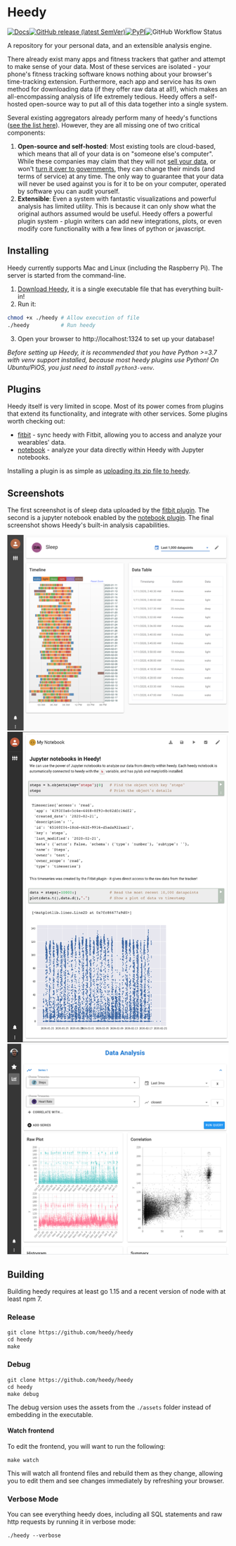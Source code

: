 # Heedy

[![Docs](https://img.shields.io/badge/documentation-heedy.org-purple?style=flat-square)](https://heedy.org)[![GitHub release (latest SemVer)](https://img.shields.io/github/v/release/heedy/heedy?style=flat-square)](https://github.com/heedy/heedy/releases)[![PyPI](https://img.shields.io/pypi/v/heedy?style=flat-square)](https://pypi.org/project/heedy/)![GitHub Workflow Status](https://img.shields.io/github/workflow/status/heedy/heedy/Test?label=tests&style=flat-square)

A repository for your personal data, and an extensible analysis engine.

There already exist many apps and fitness trackers that gather and attempt to make sense of your data. Most of these services are isolated - your phone's fitness tracking software knows nothing about your browser's time-tracking extension. Furthermore, each app and service has its own method for downloading data (if they offer raw data at all!), which makes an all-encompassing analysis of life extremely tedious. Heedy offers a self-hosted open-source way to put all of this data together into a single system.

Several existing aggregators already perform many of heedy's functions ([see the list here](https://github.com/woop/awesome-quantified-self#aggregators--dashboards)). However, they are all missing one of two critical components:

1. **Open-source and self-hosted**: Most existing tools are cloud-based, which means that all of your data is on "someone else's computer". While these companies may claim that they will not [sell your data](https://arstechnica.com/tech-policy/2019/03/ftc-investigates-whether-isps-sell-your-browsing-history-and-location-data/), or won't [turn it over to governments](<https://en.wikipedia.org/wiki/PRISM_(surveillance_program)>), they can change their minds (and terms of service) at any time. The only way to guarantee that your data will never be used against you is for it to be on your computer, operated by software you can audit yourself.
2. **Extensible**: Even a system with fantastic visualizations and powerful analysis has limited utility. This is because it can only show what the original authors assumed would be useful. Heedy offers a powerful plugin system - plugin writers can add new integrations, plots, or even modify core functionality with a few lines of python or javascript.

## Installing

Heedy currently supports Mac and Linux (including the Raspberry Pi). The server is started from the command-line.

1. [Download Heedy](https://github.com/heedy/heedy/releases/latest), it is a single executable file that has everything built-in!
2. Run it:

```bash
chmod +x ./heedy # Allow execution of file
./heedy          # Run heedy
```

3. Open your browser to http://localhost:1324 to set up your database!

_Before setting up Heedy, it is recommended that you have Python >=3.7 with venv support installed, because most heedy plugins use Python! On Ubuntu/PiOS, you just need to install `python3-venv`._

## Plugins

Heedy itself is very limited in scope. Most of its power comes from plugins that extend its functionality, and integrate with other services. Some plugins worth checking out:

- [fitbit](https://github.com/heedy/heedy-fitbit-plugin) - sync heedy with Fitbit, allowing you to access and analyze your wearables' data.
- [notebook](https://github.com/heedy/heedy-notebook-plugin) - analyze your data directly within Heedy with Jupyter notebooks.

Installing a plugin is as simple as [uploading its zip file to heedy](https://heedy.org/server/configuration.html#installing-plugins).

## Screenshots

The first screenshot is of sleep data uploaded by the [fitbit plugin](https://github.com/heedy/heedy-fitbit-plugin). The second is a jupyter notebook enabled by the [notebook plugin](https://github.com/heedy/heedy-notebook-plugin). The final screenshot shows Heedy's built-in analysis capabilities.

[![Fitbit Plugin Example](docs/_static/img/screenshots/1.png)](https://github.com/heedy/heedy-fitbit-plugin)
[![Fitbit Notebook Example](docs/_static/img/screenshots/2.png)](https://github.com/heedy/heedy-notebook-plugin)
![Data Analysis Example](docs/_static/img/screenshots/3.png)

## Building

Building heedy requires at least go 1.15 and a recent version of node with at least npm 7.

### Release

```
git clone https://github.com/heedy/heedy
cd heedy
make
```

### Debug

```
git clone https://github.com/heedy/heedy
cd heedy
make debug
```

The debug version uses the assets from the `./assets` folder instead of embedding in the executable.

#### Watch frontend

To edit the frontend, you will want to run the following:

```
make watch
```

This will watch all frontend files and rebuild them as they change, allowing you to edit them and see changes immediately by refreshing your browser.

### Verbose Mode

You can see everything heedy does, including all SQL statements and raw http requests by running it in verbose mode:

```
./heedy --verbose
```
